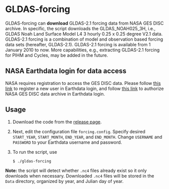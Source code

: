 # GLDAS-forcing

GLDAS-forcing can **download** GLDAS-2.1 forcing data from NASA GES DISC archive.
In specific, the script downloads the GLDAS_NOAH025_3H, i.e., GLDAS Noah Land Surface Model L4 3 hourly 0.25 x 0.25 degree V2.1 data.
GLDAS-2.1 forcing is a combination of model and observation based forcing data sets (hereafter, GLDAS-2.1).
GLDAS-2.1 forcing is available from 1 January 2010 to now.
More capabilities, e.g., extracting GLDAS-2.1 forcing for PIHM and Cycles, may be added in the future.

## NASA Earthdata login for data access
NASA requires registration to access the GES DISC data.
Please follow [this link](https://wiki.earthdata.nasa.gov/display/EL/How+To+Register+With+Earthdata+Login) to register a new user in Earthdata login, and follow [this link](https://urs.earthdata.nasa.gov/approve_app?client_id=e2WVk8Pw6weeLUKZYOxvTQ) to authorize NASA GES DISC data archive in Earthdata login.

## Usage
1. Download the code from the [release page](https://github.com/shiyuning/GLDAS-forcing/releases).

2. Next, edit the configuration file `forcing.config`.
   Specify desired `START_YEAR`, `START_MONTH`, `END_YEAR`, and `END_MONTH`.
   Change `USERNAME` and `PASSWORD` to your Earthdata username and password.
3. To run the script, use

   ```shell
   $ ./gldas-forcing
   ```

**Note:** the script will detect whether `.nc4` files already exist so it only downloads when necessary.
Downloaded `.nc4` files will be stored in the `Data` directory, organized by year, and Julian day of year.
